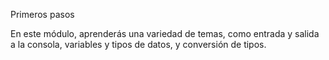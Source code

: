 Primeros pasos

En este módulo, aprenderás una variedad de temas, como entrada y salida a la consola, variables y tipos de datos, y conversión de tipos.
